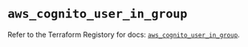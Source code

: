 # `aws_cognito_user_in_group`

Refer to the Terraform Registory for docs: [`aws_cognito_user_in_group`](https://registry.terraform.io/providers/hashicorp/aws/4.67.0/docs/resources/cognito_user_in_group).
